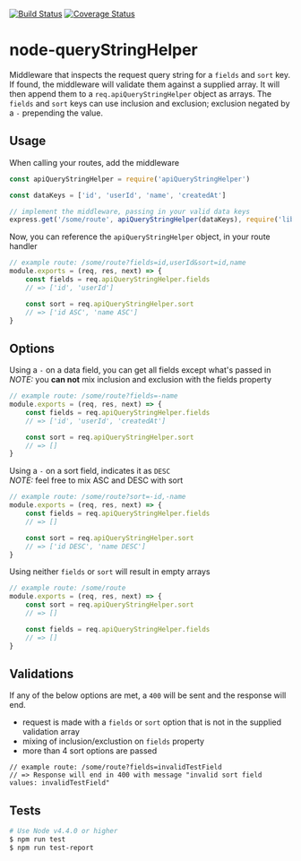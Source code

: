 [![Build Status](https://travis-ci.org/bstanley0811/node-apiQueryStringHelper.svg?branch=master)](https://travis-ci.org/bstanley0811/node-apiQueryStringHelper)
[![Coverage Status](https://coveralls.io/repos/bstanley0811/node-apiQueryStringHelper/badge.svg?branch=master)](https://coveralls.io/repos/bstanley0811/node-apiQueryStringHelper/?branch=master)

# node-queryStringHelper
Middleware that inspects the request query string for a `fields` and `sort` key.  If found, the
middleware will validate them against a supplied array.  It will then append them to a
`req.apiQueryStringHelper` object as arrays.  The `fields` and `sort` keys can use inclusion and
exclusion; exclusion negated by a `-` prepending the value.

## Usage
When calling your routes, add the middleware
```js
const apiQueryStringHelper = require('apiQueryStringHelper')

const dataKeys = ['id', 'userId', 'name', 'createdAt']

// implement the middleware, passing in your valid data keys
express.get('/some/route', apiQueryStringHelper(dataKeys), require('lib/my/route/handler'))
```

Now, you can reference the `apiQueryStringHelper` object, in your route handler
```js
// example route: /some/route?fields=id,userId&sort=id,name
module.exports = (req, res, next) => {
    const fields = req.apiQueryStringHelper.fields
    // => ['id', 'userId']

    const sort = req.apiQueryStringHelper.sort
    // => ['id ASC', 'name ASC']
}
```

## Options

Using a `-` on a data field, you can get all fields except what's passed in <br />
*NOTE:* you **can not** mix inclusion and exclusion with the fields property
```js
// example route: /some/route?fields=-name
module.exports = (req, res, next) => {
    const fields = req.apiQueryStringHelper.fields
    // => ['id', 'userId', 'createdAt']

    const sort = req.apiQueryStringHelper.sort
    // => []
}
```

Using a `-` on a sort field, indicates it as `DESC` <br />
*NOTE:* feel free to mix ASC and DESC with sort
```js
// example route: /some/route?sort=-id,-name
module.exports = (req, res, next) => {
    const fields = req.apiQueryStringHelper.fields
    // => []

    const sort = req.apiQueryStringHelper.sort
    // => ['id DESC', 'name DESC']
}
```

Using neither `fields` or `sort` will result in empty arrays
```js
// example route: /some/route
module.exports = (req, res, next) => {
    const sort = req.apiQueryStringHelper.sort
    // => []

    const fields = req.apiQueryStringHelper.fields
    // => []
}
```

## Validations

If any of the below options are met, a `400` will be sent and the response will end.
- request is made with a `fields` or `sort` option that is not in the supplied validation array
- mixing of inclusion/exclustion on `fields` property
- more than 4 sort options are passed

```
// example route: /some/route?fields=invalidTestField
// => Response will end in 400 with message "invalid sort field values: invalidTestField"
```

## Tests
```sh
# Use Node v4.4.0 or higher
$ npm run test
$ npm run test-report
```
